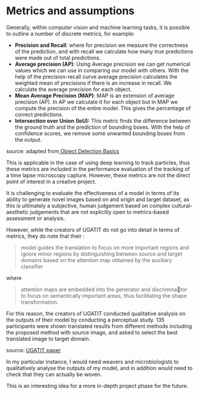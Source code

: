 # Metrics and assumptions

Generally, within computer vision and machine learning tasks, it is possible to outline a number of discrete metrics, for example:



* **Precision and Recall**: where for precision we measure the correctness of the prediction, and with recall we calculate how many true predictions were made out of total predictions.
* **Average precision \(AP\)**: Using Average precision we can get numerical values which we can use in comparing our model with others. With the help of the precision-recall curve average precision calculates the weighted mean of precisions if there is an increase in recall. We calculate the average precision for each object.
*  **Mean Average Precision \(MAP\)**: MAP is an extension of average precision \(AP\). In AP we calculate it for each object but in MAP we compute the precision of the entire model. This gives the percentage of correct predictions.
* **Intersection over Union \(IoU\):** This metric finds the difference between the ground truth and the prediction of bounding boxes. With the help of confidence scores, we remove some unwanted bounding boxes from the output.

source: adapted from[ Object Detection Basics](https://datamahadev.com/object-detection-basics-and-performance-metrics/)

This is applicable in the case of using deep learning to track particles, thus these metrics are included in the performance evaluation of the tracking of a time lapse microscopy capture. However, these metrics are not the direct point of interest in a creative project. 

It is challenging to evaluate the effectiveness of a model in terms of its ability to generate novel images based on and origin and target dataset, as this is ultimately a subjective, human judgement based on complex cultural-aesthetic judgements that are not explicitly open to metrics-based assessment or analysis. 

However, while the creators of UGATIT do not go into detail in terms of metrics, they do note that their :

> model guides the translation to focus on more important regions and ignore minor regions by distinguishing between source and target domains based on the attention map obtained by the auxiliary classifier

where

> attention maps are embedded into the generator and discriminator to focus on semantically important areas, thus facilitating the shape transformation.

For this reason, the creators of UGATIT conducted qualitative analysis on the outputs of their model by conducting a perceptual study. 135 participants were shown translated results from different methods including the proposed method with source image, and asked to select the best translated image to target domain.

source: [UGATIT paper](https://arxiv.org/pdf/1907.10830v4.pdf)

In my particular instance, I would need weavers and microbiologists to qualitatively analyse the outputs of my model, and in addition would need to check that they can actually be woven. 

This is an interesting idea for a more in-depth project phase for the future. 



